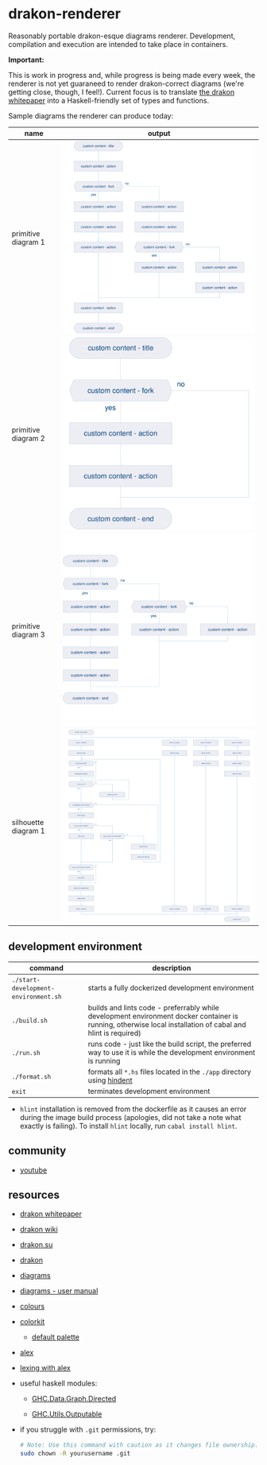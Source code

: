 # drakon-renderer

Reasonably portable drakon-esque diagrams renderer. Development, compilation and execution are intended to take place in containers.

**Important:**

This is work in progress and, while progress is being made every week, the renderer is not yet guaraneed to render drakon-correct diagrams (we're getting close, though, I feel!). Current focus is to translate [the drakon whitepaper](https://drakon.su/_media/video_i_prezentacii/graphical_syntax_.pdf) into a Haskell-friendly set of types and functions.

Sample diagrams the renderer can produce today:

| name | output |
| --- | --- |
| primitive diagram 1 | ![primitive-diagram-1](./diagrams/primitive-diagram-1.svg) |
| primitive diagram 2 | ![primitive-diagram-2](./diagrams/primitive-diagram-2.svg) |
| primitive diagram 3 | ![primitive-diagram-3](./diagrams/primitive-diagram-3.svg) |
| silhouette diagram 1 | ![silhouette-diagram-1](./diagrams/silhouette-diagram-1.svg) |

## development environment

| command | description |
| --- | --- |
| `./start-development-environment.sh` | starts a fully dockerized development environment |
| `./build.sh` | builds and lints code - preferrably while development environment docker container is running, otherwise local installation of cabal and hlint is required) |
| `./run.sh` | runs code - just like the build script, the preferred way to use it is while the development environment is running |
| `./format.sh` | formats all `*.hs` files located in the `./app` directory using [hindent](https://github.com/mihaimaruseac/hindent) |
| `exit` | terminates development environment |

* `hlint` installation is removed from the dockerfile as it causes an error during the image build process (apologies, did not take a note what exactly is failing). To install `hlint` locally, run `cabal install hlint`.

## community

* [youtube](https://www.youtube.com/playlist?list=PL9-WsOrOzOxSqWNqzhzyBGZsN0sOxEF6Q)

## resources

* [drakon whitepaper](https://drakon.su/_media/video_i_prezentacii/graphical_syntax_.pdf)

* [drakon wiki](https://en.m.wikipedia.org/wiki/DRAKON)

* [drakon.su](https://drakon.su/start)

* [drakon](https://drakonhub.com/read/docs)

* [diagrams](https://archives.haskell.org/projects.haskell.org/diagrams/doc/quickstart.html#introduction)

* [diagrams - user manual](https://archives.haskell.org/projects.haskell.org/diagrams/doc/manual.html)

* [colours](https://www.colourlovers.com)

* [colorkit](https://colorkit.co/)

  * [default palette](https://colorkit.co/palette/642915-963e20-c7522a-e5c185-fbf2c4-74a892-008585-006464-004343/)

* [alex](https://haskell-alex.readthedocs.io/en/latest/index.html)

* [lexing with alex](https://serokell.io/blog/lexing-with-alex#our-first-lexer)

* useful haskell modules:

  * [GHC.Data.Graph.Directed](https://hackage.haskell.org/package/ghc-9.4.7/docs/GHC-Data-Graph-Directed.html)

  * [GHC.Utils.Outputable](https://hackage.haskell.org/package/ghc-9.4.7/docs/GHC-Utils-Outputable.html)

* if you struggle with `.git` permissions, try:

  ```bash
  # Note: Use this command with caution as it changes file ownership. Only run it if you understand the security implications.
  sudo chown -R yourusername .git
  ```
